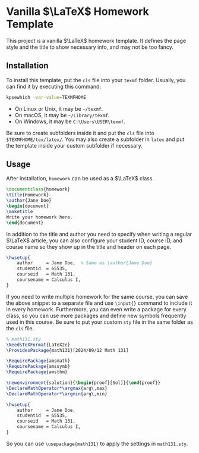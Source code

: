 # Vanilla $\LaTeX$ Homework Template

This project is a vanilla $\LaTeX$ homework template. It defines the page style and the title to show necessary info, and may not be too fancy.

## Installation

To install this template, put the `cls` file into your `texmf` folder. Usually, you can find it by executing this command:

```sh
kpsewhich -var-value=TEXMFHOME
```

- On Linux or Unix, it may be `~/texmf`.
- On macOS, it may be `~/Library/texmf`.
- On Windows, it may be `C:\Users\USER\texmf`.

Be sure to create subfolders inside it and put the `cls` file into `$TEXMFHOME/tex/latex/`. You may also create a subfolder in `latex` and put the template inside your custom subfolder if necessary.

## Usage

After installation, `homework` can be used as a $\LaTeX$ class.

```latex
\documentclass{homework}
\title{Homework}
\author{Jane Doe}
\begin{document}
\maketitle
Write your homework here.
\end{document}
```

In addition to the title and author you need to specify when writing a regular $\LaTeX$ article, you can also configure your student ID, course ID, and course name so they show up in the title and header on each page.

```latex
\hwsetup{
	author     = Jane Doe,	% Same as \author{Jane Doe}
	studentid  = 65535,
	courseid   = Math 131,
	coursename = Calculus I,
}
```

If you need to write multiple homework for the same course, you can save the above snippet to a separate file and use `\input{}` command to include it in every homework. Furthermore, you can even write a package for every class, so you can use more packages and define new symbols frequently used in this course. Be sure to put your custom `sty` file in the same folder as the `cls` file.

```latex
% math131.sty
\NeedsTeXFormat{LaTeX2e}
\ProvidesPackage{math131}[2024/09/12 Math 131]

\RequirePackage{amsmath}
\RequirePackage{amssymb}
\RequirePackage{amsthm}

\newenvironment{solution}{\begin{proof}[Sol]}{\end{proof}}
\DeclareMathOperator*\argmax{arg\,max}
\DeclareMathOperator*\argmin{arg\,min}

\hwsetup{
	author     = Jane Doe,
	studentid  = 65535,
	courseid   = Math 131,
	coursename = Calculus I,
}
```

So you can use `\usepackage{math131}` to apply the settings in `math131.sty`.
